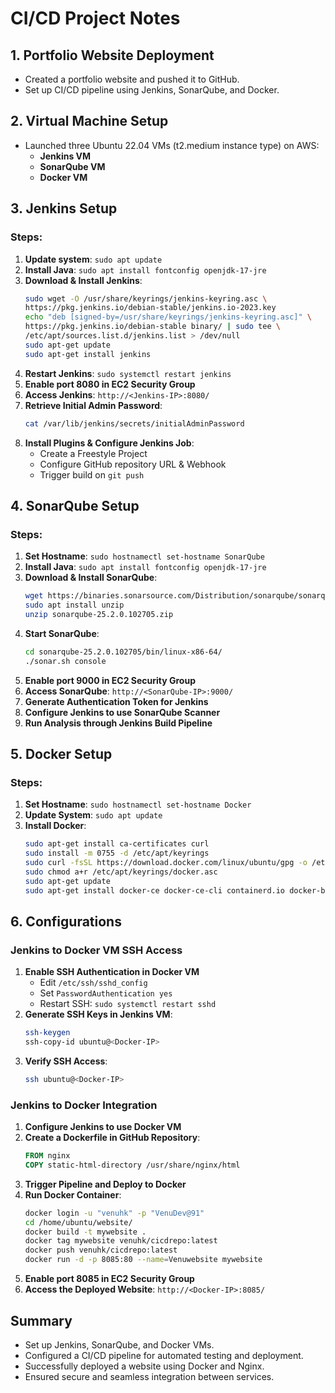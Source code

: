 # CI/CD Project Notes

## 1. Portfolio Website Deployment
- Created a portfolio website and pushed it to GitHub.
- Set up CI/CD pipeline using Jenkins, SonarQube, and Docker.

## 2. Virtual Machine Setup
- Launched three Ubuntu 22.04 VMs (t2.medium instance type) on AWS:
  - **Jenkins VM**
  - **SonarQube VM**
  - **Docker VM**

## 3. Jenkins Setup
### Steps:
1. **Update system**: `sudo apt update`
2. **Install Java**: `sudo apt install fontconfig openjdk-17-jre`
3. **Download & Install Jenkins**:
    ```sh
    sudo wget -O /usr/share/keyrings/jenkins-keyring.asc \ 
    https://pkg.jenkins.io/debian-stable/jenkins.io-2023.key
    echo "deb [signed-by=/usr/share/keyrings/jenkins-keyring.asc]" \ 
    https://pkg.jenkins.io/debian-stable binary/ | sudo tee \ 
    /etc/apt/sources.list.d/jenkins.list > /dev/null
    sudo apt-get update
    sudo apt-get install jenkins
    ```
4. **Restart Jenkins**: `sudo systemctl restart jenkins`
5. **Enable port 8080 in EC2 Security Group**
6. **Access Jenkins**: `http://<Jenkins-IP>:8080/`
7. **Retrieve Initial Admin Password**:
    ```sh
    cat /var/lib/jenkins/secrets/initialAdminPassword
    ```
8. **Install Plugins & Configure Jenkins Job**:
   - Create a Freestyle Project
   - Configure GitHub repository URL & Webhook
   - Trigger build on `git push`

## 4. SonarQube Setup
### Steps:
1. **Set Hostname**: `sudo hostnamectl set-hostname SonarQube`
2. **Install Java**: `sudo apt install fontconfig openjdk-17-jre`
3. **Download & Install SonarQube**:
    ```sh
    wget https://binaries.sonarsource.com/Distribution/sonarqube/sonarqube-25.2.0.102705.zip
    sudo apt install unzip
    unzip sonarqube-25.2.0.102705.zip
    ```
4. **Start SonarQube**:
    ```sh
    cd sonarqube-25.2.0.102705/bin/linux-x86-64/
    ./sonar.sh console
    ```
5. **Enable port 9000 in EC2 Security Group**
6. **Access SonarQube**: `http://<SonarQube-IP>:9000/`
7. **Generate Authentication Token for Jenkins**
8. **Configure Jenkins to use SonarQube Scanner**
9. **Run Analysis through Jenkins Build Pipeline**

## 5. Docker Setup
### Steps:
1. **Set Hostname**: `sudo hostnamectl set-hostname Docker`
2. **Update System**: `sudo apt update`
3. **Install Docker**:
    ```sh
    sudo apt-get install ca-certificates curl
    sudo install -m 0755 -d /etc/apt/keyrings
    sudo curl -fsSL https://download.docker.com/linux/ubuntu/gpg -o /etc/apt/keyrings/docker.asc
    sudo chmod a+r /etc/apt/keyrings/docker.asc
    sudo apt-get update
    sudo apt-get install docker-ce docker-ce-cli containerd.io docker-buildx-plugin docker-compose-plugin
    ```

## 6. Configurations
### Jenkins to Docker VM SSH Access
1. **Enable SSH Authentication in Docker VM**
   - Edit `/etc/ssh/sshd_config`
   - Set `PasswordAuthentication yes`
   - Restart SSH: `sudo systemctl restart sshd`
2. **Generate SSH Keys in Jenkins VM**:
    ```sh
    ssh-keygen
    ssh-copy-id ubuntu@<Docker-IP>
    ```
3. **Verify SSH Access**:
    ```sh
    ssh ubuntu@<Docker-IP>
    ```

### Jenkins to Docker Integration
1. **Configure Jenkins to use Docker VM**
2. **Create a Dockerfile in GitHub Repository**:
    ```dockerfile
    FROM nginx
    COPY static-html-directory /usr/share/nginx/html
    ```
3. **Trigger Pipeline and Deploy to Docker**
4. **Run Docker Container**:
    ```sh
    docker login -u "venuhk" -p "VenuDev@91"
    cd /home/ubuntu/website/
    docker build -t mywebsite .
    docker tag mywebsite venuhk/cicdrepo:latest
    docker push venuhk/cicdrepo:latest
    docker run -d -p 8085:80 --name=Venuwebsite mywebsite
    ```
5. **Enable port 8085 in EC2 Security Group**
6. **Access the Deployed Website**: `http://<Docker-IP>:8085/`

## Summary
- Set up Jenkins, SonarQube, and Docker VMs.
- Configured a CI/CD pipeline for automated testing and deployment.
- Successfully deployed a website using Docker and Nginx.
- Ensured secure and seamless integration between services.


